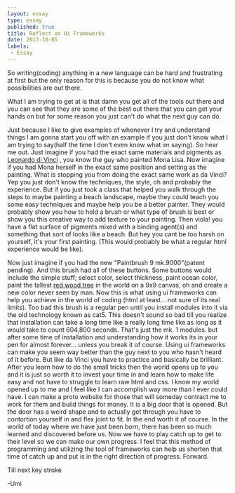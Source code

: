 ```yaml
---
layout: essay
type: essay
published: true
title: Reflect on Ui Frameworks
date: 2017-10-05
labels:
 - Essay
---
```


So writing(coding) anything in a new language can be hard and frustrating at first but the only reason for this is because you do not know what possibilities are out there.  

What I am trying to get at is that damn you get all of the tools out there and you can see that they are some of the best out there that you can get your hands on but for some reason you just can't do what the next guy can do.

Just because I like to give examples of whenever I try and understand things I am gonna start you off with an example if you just don't know what I am trying to say(half the time I don't even know what im saying). So hear me out. Just imagine if you had the exact same materials and pigments as [Leonardo di Vinci](https://stackoverflow.com/questions/46013170/react-native-0-47-1-hot-reload-is-not-reflecting-code-changes-on-macos)
 , you know the guy who painted Mona Lisa. Now imagine if you had Mona herself in the exact same position and setting as the painting. What is stopping you from doing the exact same work as da Vinci? Yep you just don't know the techniques, the style, oh and probably the experience. But if you just took a class that helped you walk through the steps to maybe painting a beach landscape, maybe they could teach you some easy techniques and maybe help you be a better painter. They would probably show you how to hold a brush or what type of brush is best or show you this creative way to add texture to your painting. Then viola! you have a flat surface of pigments mixed with a binding agent(s) and something that sort of looks like a beach. But hey you cant be too harsh on yourself, it's your first painting. (This would probably be what a regular html experience would be like).

Now just imagine if you had the new "Paintbrush 9 mk.9000"(patent pending). And this brush had all of these buttons. Some buttons would include the simple stuff; select color, select thickness, paint ocean color, paint the tallest [red wood tree](https://petapixel.com/assets/uploads/2012/12/largesttree.jpg) in the world on a 9x9 canvas, oh and create a new color never seen by man. Now this is what using ui frameworks can help you achieve in the world of coding (html at least... not sure of its real limits). Too bad this brush is a regular pen until you install modules into it via the old technology known as cat5. This doesn't sound so bad till you realize that installation can take a long time like a really long time like as long as it would take to count 604,800 seconds. That's just the mk. 1 modules. but after some time of installation and understanding how it works its in your pen for almost forever... unless you break it of course. Using ui frameworks can make you seem way better than the guy next to you who hasn't heard of it before. But like da Vinci you have to practice and basically be brilliant. After you learn how to do the small tricks then the world opens up to you and it is just so worth it to invest your time in and learn how to make life easy and not have to struggle to learn raw html and css. I know my world opened up to me and I feel like I can accomplish way more than I ever could have. I can make a proto website for those that will someday contract me to work for them and build things for money. It is a big door that is opened. But the door has a weird shape and to actually get through you have to contortion yourself in and flex joint to fit. In the end worth it of course. In the world of today where we have just been born, there has been so much learned and discovered before us. Now we have to play catch up to get to their level so we can make our own progress. I feel that this method of programming and utilizing the tool of frameworks can help us shorten that time of catch up and put is in the right direction of progress. Forward.


Till next key stroke

-Umi